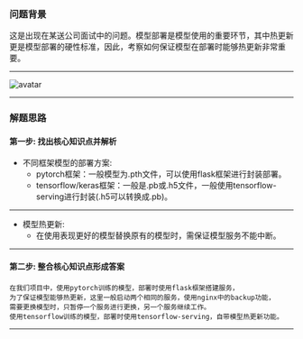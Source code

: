 


### 问题背景


这是出现在某送公司面试中的问题。模型部署是模型使用的重要环节，其中热更新更是模型部署的硬性标准，因此，考察如何保证模型在部署时能够热更新非常重要。

---

![avatar](https://github.com/AITutorials/manuals/blob/master/img/2.png.1)

---

### 解题思路


#### 第一步: 找出核心知识点并解析

* 不同框架模型的部署方案:
	* pytorch框架：一般模型为.pth文件，可以使用flask框架进行封装部署。
	* tensorflow/keras框架：一般是.pb或.h5文件，一般使用tensorflow-serving进行封装(.h5可以转换成.pb)。

---

* 模型热更新:
	* 在使用表现更好的模型替换原有的模型时，需保证模型服务不能中断。


---


#### 第二步: 整合核心知识点形成答案


    在我们项目中，使用pytorch训练的模型，部署时使用flask框架搭建服务，
    为了保证模型能够热更新，这里一般启动两个相同的服务，使用nginx中的backup功能，
    需要更换模型时，只暂停一个服务进行更换，另一个服务继续工作。
    使用tensorflow训练的模型，部署时使用tensorflow-serving，自带模型热更新功能。    

---



